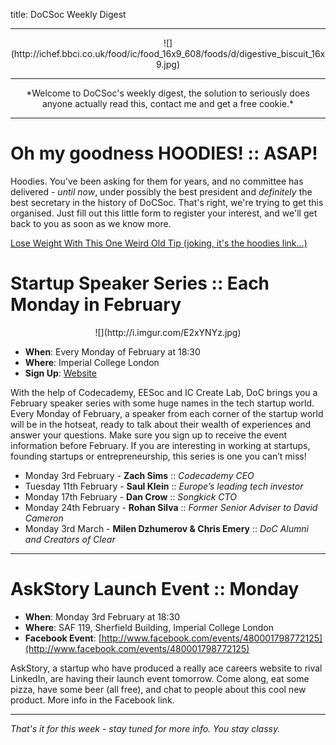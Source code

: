 title: DoCSoc Weekly Digest

---

<center>![](http://ichef.bbci.co.uk/food/ic/food_16x9_608/foods/d/digestive_biscuit_16x9.jpg)</center>

---

<center>*Welcome to DoCSoc's weekly digest, the solution to seriously does anyone actually read this, contact me and get a free cookie.*</center>

---

# Oh my goodness HOODIES! :: ASAP!

Hoodies. You've been asking for them for years, and no committee has delivered - *until now*, under possibly the best president and *definitely* the best secretary in the history of DoCSoc. That's right, we're trying to get this organised. Just fill out this little form to register your interest, and we'll get back to you as soon as we know more.

[Lose Weight With This One Weird Old Tip (joking, it's the hoodies link...)](https://docs.google.com/forms/d/1pYZ70My21Vnlck5UnmarVwgSvr8pW70KviS7D0Zyw4I/viewform)

# Startup Speaker Series :: Each Monday in February

<center>![](http://i.imgur.com/E2xYNYz.jpg)</center>

- **When**: Every Monday of February at 18:30
- **Where**: Imperial College London
- **Sign Up**: [Website](http://www.docsoc.co.uk/sss/signup)

With the help of Codecademy, EESoc and IC Create Lab, DoC brings you a February speaker series with some huge names in the tech startup world. Every Monday of February, a speaker from each corner of the startup world will be in the hotseat, ready to talk about their wealth of experiences and answer your questions. Make sure you sign up to receive the event information before February. If you are interesting in working at startups, founding startups or entrepreneurship, this series is one you can’t miss!


- Monday 3rd February - **Zach Sims** :: *Codecademy CEO*
- Tuesday 11th February - **Saul Klein** :: *Europe’s leading tech investor*
- Monday 17th February - **Dan Crow** :: *Songkick CTO*
- Monday 24th February - **Rohan Silva** :: *Former Senior Adviser to David Cameron*
- Monday 3rd March - **Milen Dzhumerov & Chris Emery** :: *DoC Alumni and Creators of Clear*

---

# AskStory Launch Event :: Monday

- **When**: Monday 3rd February at 18:30
- **Where**: SAF 119, Sherfield Building, Imperial College London
- **Facebook Event**: [http://www.facebook.com/events/480001798772125](http://www.facebook.com/events/480001798772125)

AskStory, a startup who have produced a really ace careers website to rival LinkedIn, are having their launch event tomorrow. Come along, eat some pizza, have some beer (all free), and chat to people about this cool new product. More info in the Facebook link.

---

*That's it for this week - stay tuned for more info. You stay classy.*